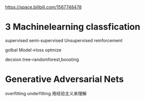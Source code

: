 https://space.bilibili.com/1567748478

# 3 Machinelearning classfication
supervised
semi-supervised
Unsupervised
reinforcement

golbal Model->loss optmize

decsion tree-randomforest,boosting

# Generative Adversarial Nets

overfitting underfitting
用经验主义来理解

